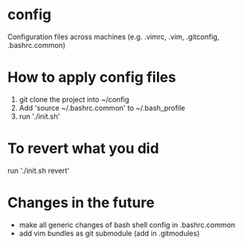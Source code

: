 config
======

Configuration files across machines
(e.g. .vimrc, .vim, .gitconfig, .bashrc.common)

# How to apply config files
1. git clone the project into ~/config
2. Add 'source ~/.bashrc.common' to ~/.bash_profile
3. run './init.sh'

# To revert what you did
  run './init.sh revert'

# Changes in the future
- make all generic changes of bash shell config in .bashrc.common
- add vim bundles as git submodule
  (add <git-repository> in .gitmodules)
